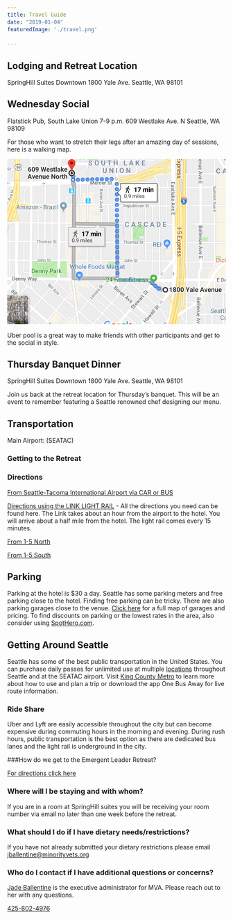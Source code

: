 ```yaml
---
title: Travel Guide
date: "2019-01-04"
featuredImage: './travel.png'

---
```


## Lodging and Retreat Location
SpringHill Suites Downtown
1800 Yale Ave.
Seattle, WA 98101



## Wednesday Social
Flatstick Pub, South Lake Union 7-9 p.m.
609 Westlake Ave. N
Seattle, WA 98109

For those who want to stretch their legs after an amazing day of sessions, here is a walking map. 

<div class="centered-image">
	<div class="keep-50w">
		<img src="./walking.png"/>
	</div>
</div>

Uber pool is a great way to make friends with other participants and get to the social in style.

## Thursday Banquet Dinner

SpringHill Suites Downtown
1800 Yale Ave.
Seattle, WA 98101

Join us back at the retreat location for Thursday’s banquet. This will be an event to remember featuring a Seattle renowned chef designing our menu. 


## Transportation

Main Airport: (SEATAC)

### Getting to the Retreat

### Directions<span id="directions"></span>

<a href="https://www.google.com/maps/dir/Seattle-Tacoma+International+Airport+(SEA),+17801+International+Blvd,+Seattle,+WA+98158/SpringHill+Suites+by+Marriott+Seattle+Downtown%2FSouth+Lake+Union,+1800+Yale+Ave,+Seattle,+WA+98101/data=!4m8!4m7!1m2!1m1!1s0x5490435542eafefd:0x99d3d9c4c7dc37b7!1m2!1m1!1s0x549015345b238c41:0x6d4697f1f8a61ffb!3e0?sa=X&ved=2ahUKEwiak9bm_u_jAhVqi1QKHYiWDZMQ-A8wAHoECAoQDQ" target="_blank">From Seattle-Tacoma International Airport via CAR or BUS</a>

[Directions using the LINK LIGHT RAIL](https://www.soundtransit.org/tripplanner/to/location:2590c3d019d4d1666a371bcf92e45ee8/from/location:fbf29a6a1c5c9d2c7d9c640e2af19d4b/after/1565155667649/travel-by/bus,train/route-option/fastest%20trip/max-walk/1609) - All the directions you need can be found here.
The Link takes about an hour from the airport to the hotel. You will arrive about a half mile from the hotel. The light rail comes every 15 minutes. 

[From 1-5 North](https://www.google.com/maps/dir/Bellingham,+Washington/SpringHill+Suites+by+Marriott+Seattle+Downtown%2FSouth+Lake+Union,+1800+Yale+Ave,+Seattle,+WA+98101/@48.1794095,-123.4481163,8z/data=!3m1!4b1!4m14!4m13!1m5!1m1!1s0x5485962ef2458717:0xd57a9ca9cd39e0f0!2m2!1d-122.4786854!2d48.7519112!1m5!1m1!1s0x549015345b238c41:0x6d4697f1f8a61ffb!2m2!1d-122.329817!2d47.617814!3e0)

[From 1-5 South](https://www.google.com/maps/dir/Portland,+Oregon/SpringHill+Suites+by+Marriott+Seattle+Downtown%2FSouth+Lake+Union,+1800+Yale+Ave,+Seattle,+WA+98101/@46.5563098,-123.7221807,8z/data=!3m1!4b1!4m14!4m13!1m5!1m1!1s0x54950b0b7da97427:0x1c36b9e6f6d18591!2m2!1d-122.6750261!2d45.5051064!1m5!1m1!1s0x549015345b238c41:0x6d4697f1f8a61ffb!2m2!1d-122.329817!2d47.617814!3e0)


## Parking

Parking at the hotel is $30 a day. Seattle has some parking meters and free parking close to the hotel. Finding free parking can be tricky.  There are also parking garages close to the venue. [Click here](https://www.parkingpanda.com/springhill-suites-seattle-downtown-south-lake-union-seattle-parking) for a full map of garages and pricing. To find discounts on parking or the lowest rates in the area, also consider using [SpotHero.com](http://SpotHero.com). 



## Getting Around Seattle
Seattle has some of the best public transportation in the United States. You can purchase daily passes for unlimited use at multiple [locations](https://kingcounty.gov/depts/transportation/metro/fares-orca/where-to-buy.aspx) throughout Seattle and at the SEATAC airport.  Visit [King County Metro](https://kingcounty.gov/depts/transportation/metro.aspx) to learn more about how to use and plan a trip or download the app One Bus Away for live route information. 


### Ride Share

Uber and Lyft are easily accessible throughout the city but can become expensive during commuting hours in the morning and evening. During rush hours, public transportation is the best option as there are dedicated bus lanes and the light rail is underground in the city.


###How do we get to the Emergent Leader Retreat?

[For directions click here](https://mvaelr.netlify.com/travel/#directions)

### Where will I be staying and with whom?

If you are in a room at SpringHill suites you will be receiving your room number via email no later than one week before the retreat. 

### What should I do if I have dietary needs/restrictions?

If you have not already submitted your dietary restrictions please email [jballentine@minorityvets.org](jballentine@minorityvets.org)

### Who do I contact if I have additional questions or concerns?

[Jade Ballentine](jballentine@minorityvets.org) is the executive administrator for MVA. Please reach out to her with any questions. 

[425-802-4976](tel:425-802-4976)